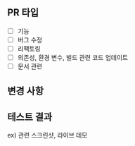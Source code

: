 ## PR 타입

- [ ] 기능
- [ ] 버그 수정
- [ ] 리팩토링
- [ ] 의존성, 환경 변수, 빌드 관련 코드 업데이트
- [ ] 문서 관련

## 변경 사항

## 테스트 결과

ex) 관련 스크린샷, 라이브 데모
